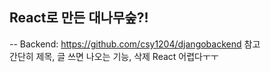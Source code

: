 ## React로 만든 대나무숲?!
--
Backend: https://github.com/csy1204/djangobackend 참고   
간단히 제목, 글 쓰면 나오는 기능, 삭제 
React 어렵다ㅜㅜ
